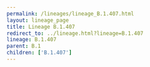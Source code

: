 ```yaml
---
permalink: /lineages/lineage_B.1.407.html
layout: lineage_page
title: Lineage B.1.407
redirect_to: ../lineage.html?lineage=B.1.407
lineage: B.1.407
parent: B.1
children: ['B.1.407']
---
```

